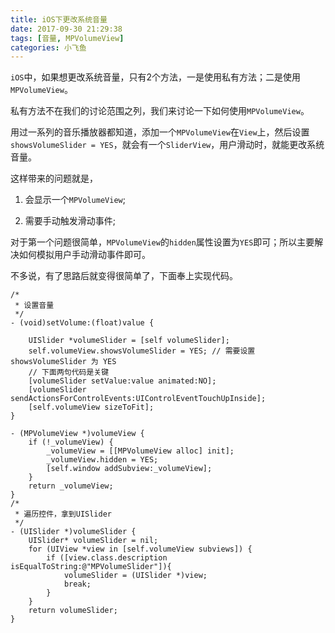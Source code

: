 ```yaml
---
title: iOS下更改系统音量
date: 2017-09-30 21:29:38
tags: [音量, MPVolumeView]
categories: 小飞鱼
---
```


`iOS`中，如果想更改系统音量，只有2个方法，一是使用私有方法；二是使用`MPVolumeView`。

私有方法不在我们的讨论范围之列，我们来讨论一下如何使用`MPVolumeView`。

用过一系列的音乐播放器都知道，添加一个`MPVolumeView`在`View`上，然后设置`showsVolumeSlider = YES`，就会有一个`SliderView`，用户滑动时，就能更改系统音量。

这样带来的问题就是，

1. 会显示一个`MPVolumeView`;

2. 需要手动触发滑动事件;

对于第一个问题很简单，`MPVolumeView`的`hidden`属性设置为`YES`即可；所以主要解决如何模拟用户手动滑动事件即可。

不多说，有了思路后就变得很简单了，下面奉上实现代码。

```
/*
 * 设置音量
 */
- (void)setVolume:(float)value {

    UISlider *volumeSlider = [self volumeSlider];
    self.volumeView.showsVolumeSlider = YES; // 需要设置 showsVolumeSlider 为 YES
    // 下面两句代码是关键
    [volumeSlider setValue:value animated:NO];
    [volumeSlider sendActionsForControlEvents:UIControlEventTouchUpInside];
    [self.volumeView sizeToFit];
}

- (MPVolumeView *)volumeView {
    if (!_volumeView) {
        _volumeView = [[MPVolumeView alloc] init];
        _volumeView.hidden = YES;
        [self.window addSubview:_volumeView];
    }
    return _volumeView;
}
/*
 * 遍历控件，拿到UISlider
 */
- (UISlider *)volumeSlider {
    UISlider* volumeSlider = nil;
    for (UIView *view in [self.volumeView subviews]) {
        if ([view.class.description isEqualToString:@"MPVolumeSlider"]){
            volumeSlider = (UISlider *)view;
            break;
        }
    }
    return volumeSlider;
}

```